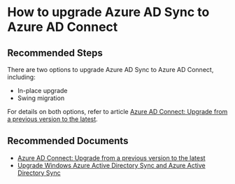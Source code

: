 <properties
    pageTitle="How to upgrade Azure AD Sync to Azure AD Connect"
    description="How to upgrade Azure AD Sync to Azure AD Connect"
    service="microsoft.aad"
    resource="Microsoft_AAD_IAM"
    authors="cychua"
    ms.author="cychua"
    displayOrder="58"
    selfHelpType="resource"
    supportTopicIds=""
    resourceTags=""
    productPesIds=""
    cloudEnvironments="MoonCake"
	articleId="activedirectory-aadconnect-sync-aadsyncupgrade-mooncake"
/>

# How to upgrade Azure AD Sync to Azure AD Connect

## **Recommended Steps**

There are two options to upgrade Azure AD Sync to Azure AD Connect, including:

* In-place upgrade
* Swing migration

For details on both options, refer to article [Azure AD Connect: Upgrade from a previous version to the latest](https://docs.azure.cn/active-directory/hybrid/how-to-upgrade-previous-version).

## **Recommended Documents**

* [Azure AD Connect: Upgrade from a previous version to the latest](https://docs.azure.cn/active-directory/hybrid/how-to-upgrade-previous-version)
* [Upgrade Windows Azure Active Directory Sync and Azure Active Directory Sync](https://docs.azure.cn/active-directory/hybrid/reference-connect-dirsync-deprecated)
